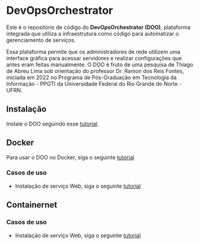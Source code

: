 # DevOpsOrchestrator
Este é o repositório de código do **DevOpsOrchestrator (DOO)**, plataforma integrada que utiliza a infraestrutura como código para automatizar o gerenciamento de serviços.

Essa plataforma permite que os administradores de rede utilizem uma interface gráfica para acessar servidores e realizar configurações que antes eram feitas manualmente.
O DOO é fruto de uma pesquisa de Thiago de Abreu Lima sob orientação do professor Dr. Ramon dos Reis Fontes, iniciada em 2022 no Programa de Pós-Graduação em Tecnologia da Informação - PPGTI da Universidade Federal do Rio Grande do Norte - UFRN.

## Instalação

Instale o DOO seguindo esse [tutorial](docs/README.md).


## Docker

Para usar o DOO no Docker, siga o seguinte [tutorial](docs/docker/)

### Casos de uso
* Instalação de serviço Web, siga o seguinte [tutorial](docs/docker/webserver)

## Containernet 

### Casos de uso
* Instalação de serviço Web, siga o seguinte [tutorial](docs/webserver)
